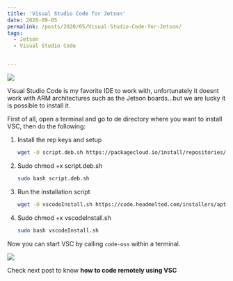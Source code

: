 ```yaml
---
title: 'Visual Studio Code for Jetson'
date: 2020-09-05
permalink: /posts/2020/05/Visual-Studio-Code-for-Jetson/
tags:
  - Jetson
  - Visual Studio Code


---
```




![](/iggyrrieta.github.io/images/Visual-Studio-Code-Jetson/code.png)



Visual Studio Code is my favorite IDE to work with, unfortunately it doesnt work with ARM architectures such as the Jetson boards...but we are lucky it is possible to install it.

First of all, open a terminal and go to de directory where you want to install VSC, then do the following:

1. Install the rep keys and setup

   ```bash
   wget -O script.deb.sh https://packagecloud.io/install/repositories/headmelted/codebuilds/script.deb.sh 
   ```

2. Sudo chmod +x script.deb.sh

   ```bash
   sudo bash script.deb.sh
   ```

3. Run the installation script

   ```bash
   wget -O vscodeInstall.sh https://code.headmelted.com/installers/apt.sh
   ```

4. Sudo chmod +x vscodeInstall.sh

   ```bash
   sudo bash vscodeInstall.sh
   ```

   

Now you can start VSC by calling `code-oss` within a terminal.

![](/iggyrrieta.github.io/images/Visual-Studio-Code-Jetson/codeoss.png)



Check next post to know **how to code remotely using VSC** 